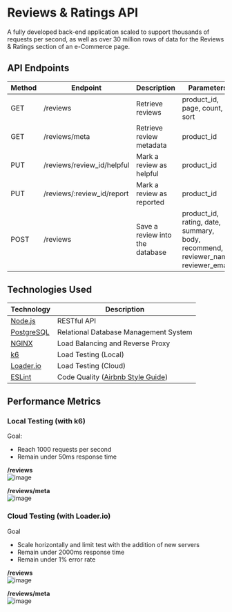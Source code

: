 # Reviews & Ratings API
A fully developed back-end application scaled to support thousands of requests per second, as well as over 30 million rows of data for the Reviews & Ratings section of an e-Commerce page.

<h2>API Endpoints</h2>

| Method | Endpoint | Description | Parameters |
| ------------- | ------------- | ------------- | ------------- |
| GET | /reviews | Retrieve reviews | product_id, page, count, sort |
| GET | /reviews/meta | Retrieve review metadata | product_id | 
| PUT | /reviews/review_id/helpful | Mark a review as helpful | product_id | 
| PUT | /reviews/:review_id/report | Mark a review as reported | product_id | 
| POST | /reviews | Save a review into the database | product_id, rating, date, summary, body, recommend, reviewer_name, reviewer_email | 

<h2>Technologies Used</h2>

| Technology | Description |
| ------------- | ------------- |
| [Node.js](https://github.com/nodejs/node/)  | RESTful API  |
| [PostgreSQL](https://github.com/postgres/postgres)  | Relational Database Management System  |
| [NGINX](https://github.com/nginx/nginx) | Load Balancing and Reverse Proxy  |
| [k6](https://github.com/grafana/k6)   | Load Testing (Local)  |
| [Loader.io](https://loader.io/) | Load Testing (Cloud)  |
| [ESLint](https://github.com/eslint/eslint) | Code Quality ([Airbnb Style Guide](https://github.com/airbnb/javascript)) |

<h2>Performance Metrics</h2>

<h3>Local Testing (with k6)</h3>
Goal:
<ul>
  <li>Reach 1000 requests per second</li>
  <li>Remain under 50ms response time</li>
</ul>

**/reviews** <br>
![image](https://user-images.githubusercontent.com/97769405/166124353-244cd936-74b7-4c96-b5c3-47d741fdafe4.png)

**/reviews/meta** <br>
![image](https://user-images.githubusercontent.com/97769405/166124355-3346d700-e82a-4e53-a038-0d5f8a2f0e5d.png)



<h3>Cloud Testing (with Loader.io)</h3>
Goal
<ul>
  <li>Scale horizontally and limit test with the addition of new servers</li>
  <li>Remain under 2000ms response time</li>
  <li>Remain under 1% error rate</li>
</ul>

**/reviews** <br>
![image](https://user-images.githubusercontent.com/97769405/166124393-8b7ac7ab-adf2-4d19-b56b-1e7e1aee9198.png)


**/reviews/meta** <br>
![image](https://user-images.githubusercontent.com/97769405/166124385-329ce029-8aba-47f2-9efa-169d1b41be87.png)


